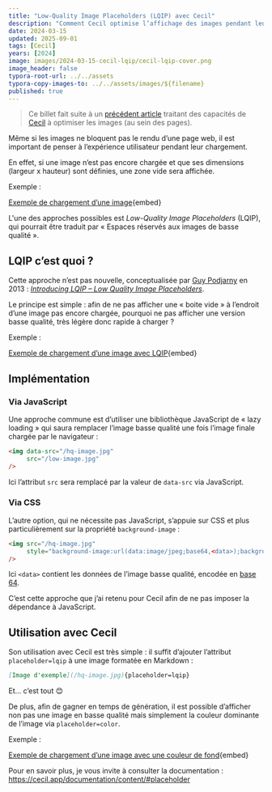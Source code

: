 ```yaml
---
title: "Low-Quality Image Placeholders (LQIP) avec Cecil"
description: "Comment Cecil optimise l’affichage des images pendant leur chargement."
date: 2024-03-15
updated: 2025-09-01
tags: [Cecil]
years: [2024]
image: images/2024-03-15-cecil-lqip/cecil-lqip-cover.png
image_header: false
typora-root-url: ../../assets
typora-copy-images-to: ../../assets/images/${filename}
published: true
---
```


> Ce billet fait suite à un [précédent article](/blog/cecil-optimisation-images) traitant des capacités de [Cecil](/tags/cecil) à optimiser les images (au sein des pages).

Même si les images ne bloquent pas le rendu d’une page web, il est important de penser à l’expérience utilisateur pendant leur chargement.

En effet, si une image n’est pas encore chargée et que ses dimensions (largeur x hauteur) sont définies, une zone vide sera affichée.

<!--break-->

Exemple :

[Exemple de chargement d’une image](/videos/2024-03-15-cecil-lqip/cecil-lqip-empty.mp4){embed}

L'une des approches possibles est *Low-Quality Image Placeholders* (LQIP), qui pourrait être traduit par « Espaces réservés aux images de basse qualité ».

## LQIP c’est quoi ?

Cette approche n’est pas nouvelle, conceptualisée par [Guy Podjarny](https://twitter.com/guypod) en 2013 : *[Introducing LQIP – Low Quality Image Placeholders](https://www.guypo.com/introducing-lqip-low-quality-image-placeholders)*.

Le principe est simple : afin de ne pas afficher une « boite vide » à l’endroit d’une image pas encore chargée, pourquoi ne pas afficher une version basse qualité, très légère donc rapide à charger ?

Exemple :

[Exemple de chargement d’une image avec LQIP](/videos/2024-03-15-cecil-lqip/cecil-lqip-data.mp4){embed}

## Implémentation

### Via JavaScript

Une approche commune est d’utiliser une bibliothèque JavaScript de « lazy loading » qui saura remplacer l’image basse qualité une fois l’image finale chargée par le navigateur :

```html
<img data-src="/hq-image.jpg"
     src="/low-image.jpg"
/>
```

Ici l’attribut `src` sera remplacé par la valeur de `data-src` via JavaScript.

### Via CSS

L’autre option, qui ne nécessite pas JavaScript, s’appuie sur CSS et plus particulièrement sur la propriété `background-image` :

```html
<img src="/hq-image.jpg"
     style="background-image:url(data:image/jpeg;base64,<data>);background-size:cover;"
/>
```

Ici `<data>` contient les données de l’image basse qualité, encodée en [base 64](https://developer.mozilla.org/docs/Web/HTTP/Basics_of_HTTP/Data_URLs).

C’est cette approche que j’ai retenu pour Cecil afin de ne pas imposer la dépendance à JavaScript.

## Utilisation avec Cecil

Son utilisation avec Cecil est très simple : il suffit d’ajouter l’attribut `placeholder=lqip` à une image formatée en Markdown :

```markdown
[Image d'exemple](/hq-image.jpg){placeholder=lqip}
```

Et… c’est tout 😊

De plus, afin de gagner en temps de génération, il est possible d’afficher non pas une image en basse qualité mais simplement la couleur dominante de l’image via `placeholder=color`.

Exemple :

[Exemple de chargement d’une image avec une couleur de fond](/videos/2024-03-15-cecil-lqip/cecil-lqip-color.mp4){embed}

Pour en savoir plus, je vous invite à consulter la documentation : <https://cecil.app/documentation/content/#placeholder>
